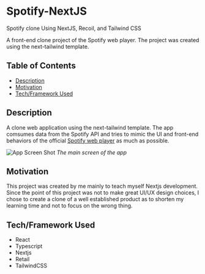 # Spotify-NextJS
Spotify clone Using NextJS, Recoil, and Tailwind CSS

A front-end clone project of the Spotify web player. The project was created using the next-tailwind template.

## Table of Contents
- [Description](#description)
- [Motivation](#motivation)
- [Tech/Framework Used](#techframework-used)


## Description
A clone web application using the next-tailwind template. The app comsumes data from the Spotify API and tries to mimic the UI and front-end behaviors of the official [Spotify web player](https://open.spotify.com/) as much as possible.

![App Screen Shot](https://user-images.githubusercontent.com/44644821/151656574-0687a499-f404-4607-8b05-d10937b9af3f.png)
*The main screen of the app*

## Motivation
This project was created by me mainly to teach myself Nextjs development. Since the point of this project was not to make great UI/UX design choices, I chose to create a clone of a well established product as to shorten my learning time and not to focus on the wrong thing. 

## Tech/Framework Used
* React
* Typescript
* Nextjs
* Retail
* TailwindCSS
